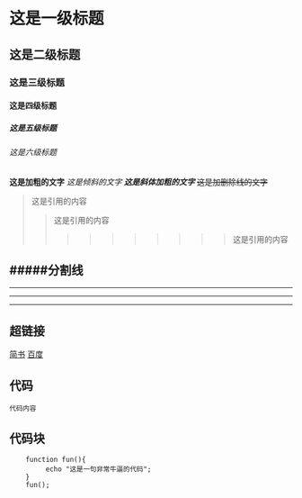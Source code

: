 # 这是一级标题
## 这是二级标题
### 这是三级标题
#### 这是四级标题
##### 这是五级标题
###### 这是六级标题

**这是加粗的文字**
*这是倾斜的文字*
***这是斜体加粗的文字***
~~这是加删除线的文字~~

>这是引用的内容
>>这是引用的内容
>>>>>>>>>>这是引用的内容

#####分割线
---
----
***
*****
 
##  超链接
[简书](http://jianshu.com)
[百度](http://baidu.com)

## 代码
`代码内容`
## 代码块
```
    function fun(){
         echo "这是一句非常牛逼的代码";
    }
    fun();
```

